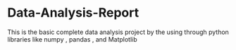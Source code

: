 # Data-Analysis-Report
 This is the basic complete data analysis project by the using through python libraries like numpy , pandas , and Matplotlib
